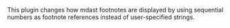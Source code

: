 This plugin changes how mdast footnotes are displayed by using sequential numbers as footnote references instead of user-specified strings.
